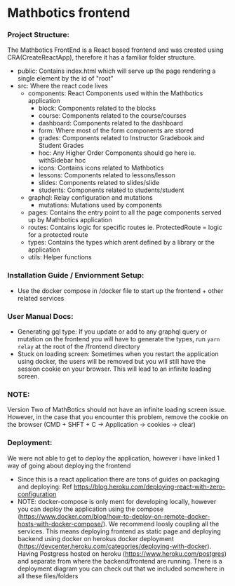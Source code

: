 # Mathbotics frontend

### Project Structure:

The Mathbotics FrontEnd is a React based frontend and was created using CRA(CreateReactApp), therefore it has a familiar folder structure.

- public: Contains index.html which will serve up the page rendering a single element by the id of "root"
- src: Where the react code lives
  - components: React Components used within the Mathbotics application
    - block: Components related to the blocks
    - course: Components related to the course/courses
    - dashboard: Components related to the dashboard
    - form: Where most of the form components are stored
    - grades: Components related to Instructor Gradebook and Student Grades
    - hoc: Any Higher Order Components should go here ie. withSidebar hoc
    - icons: Contains icons related to Mathbotics
    - lessons: Components related to lessons/lesson
    - slides: Components related to slides/slide
    - students: Components related to students/student
  - graphql: Relay configuration and mutations
    - mutations: Mutations used by components
  - pages: Contains the entry point to all the page components served up by Mathbotics application
  - routes: Contains logic for specific routes ie. ProtectedRoute = logic for a protected route
  - types: Contains the types which arent defined by a library or the application
  - utils: Helper functions

### Installation Guide / Enviornment Setup:

- Use the docker compose in /docker file to start up the frontend + other related services

### User Manual Docs:

- Generating gql type: If you update or add to any graphql query or mutation on the frontend you will have to generate the types, run `yarn relay` at the root of the /frontend directory
- Stuck on loading screen: Sometimes when you restart the application using docker, the users will be removed but you will still have the session cookie on your browser. This will lead to an infinite loading screen.
### NOTE: 
Version Two of MathBotics should not have an infinite loading screen issue. However, in the case that you encounter this problem, remove the cookie on the browser (CMD + SHFT + C -> Application -> cookies -> clear)
### Deployment:

We were not able to get to deploy the application, however i have linked 1 way of going about deploying the frontend

- Since this is a react application there are tons of guides on packaging and deploying: Ref https://blog.heroku.com/deploying-react-with-zero-configuration
- NOTE: docker-compose is only ment for developing locally, however you can deploy the application using the compose (https://www.docker.com/blog/how-to-deploy-on-remote-docker-hosts-with-docker-compose/). We recommend loosly coupling all the services. This means deploying frontend as static page and deploying backend using docker on herokus docker deployment (https://devcenter.heroku.com/categories/deploying-with-docker). Having Postgress hosted on heroku (https://www.heroku.com/postgres) and separate from where the backend/frontend are running. There is a deployment diagram you can check out that we included somewhere in all these files/folders
